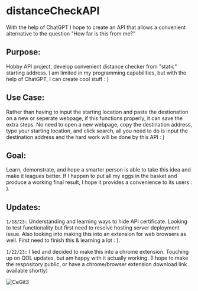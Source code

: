 # distanceCheckAPI
With the help of ChatGPT I hope to create an API that allows a convenient alternative to the question "How far is this from me?"


## Purpose: 
Hobby API project, develop convenient distance checker from "static" starting address. 
I am limited in my programming capabilities, but with the help of ChatGPT, I can create cool stuff : )


## Use Case:
Rather than having to input the starting location and paste the destionation on a new
or seperate webpage, if this functions properly, it can save the extra steps. No need to open a new
webpage, copy the destination address, type your starting location, and click search, all you need
to do is input the destination address and the hard work will be done by this API : )

## Goal:

Learn, demonstrate, and hope a smarter person is able to take this idea and make it leagues better.
If I happen to put all my eggs in the basket and produce a working final result, I hope it provides
a convenience to its users : ).


## Updates:

```1/18/23:``` Understanding and learning ways to hide API certificate. Looking to test functionality but
first need to resolve hosting server deployment issue. Also looking into making this into an extension
for web browsers as well. First need to finish this & learning a lot : ).

```1/22/23:``` I lied and decided to make this into a chrome extension. Touching up on QOL updates, but am happy with it actually working.
(I hope to make the respository public, or have a chrome/browser extension download link available shortly)



![CeGit3](https://user-images.githubusercontent.com/94518180/213937931-623a0662-7231-44ce-9fc0-feb2c7a093f5.PNG)
